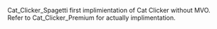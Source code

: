 Cat_Clicker_Spagetti
first implimientation of Cat Clicker without MVO.  
Refer to Cat_Clicker_Premium for actually implimentation. 
